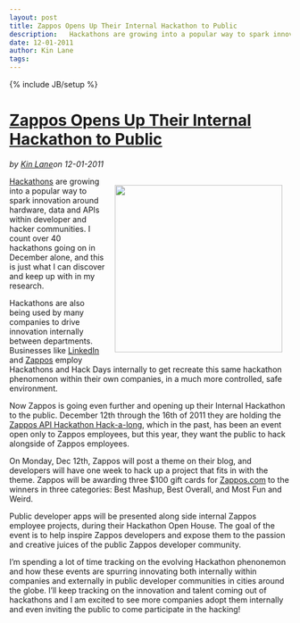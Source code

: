 ---layout: posttitle: Zappos Opens Up Their Internal Hackathon to Publicdescription:   Hackathons are growing into a popular way to spark innovation around hardware, data and APIs within developer and hacker communities.  I count over 40 hackathons going on in December alone, and this is just what I can discover and keep up with in my research.  Hackathons are also being used by many companies to drive innovation internally between departments.  Businesses like LinkedIn and Zappos employ Hackathons and Hack Days internally to get recreate this same hackathon phenomenon within their own companies, in a much more controlled, safe environment.  Now Zappos is going even further and opening up their Internal Hackathon to the public.date: 12-01-2011author: Kin Lanetags: ---{% include JB/setup %}<h1 class="title"><a href="#" rel="bookmark" title="Zappos Opens Up Their Internal Hackathon to Public">Zappos Opens Up Their Internal Hackathon to Public</a></h1><i><span class="small">by</span> <a href="https://plus.google.com/106460238807821851374" rel="author">Kin Lane</a><span class="small">on</span> <span class="post-date">12-01-2011</span></i><p></p><p><a title="Zappos API Hackathon" href="http://developer.zappos.com/blog/zappos-api-hackathon-hack-long-contest"><img style="padding: 15px;" src="http://kinlane-productions.s3.amazonaws.com/api-evangelist/zappos/hackathon_is_coming_2.jpg" alt="" width="300" align="right" /></a></p>
<p><a title="Hackathons" href="http://blog.apievangelist.com/events/">Hackathons</a> are growing into a popular way to spark innovation around hardware, data and APIs within developer and hacker communities.  I count over 40 hackathons going on in December alone, and this is just what I can discover and keep up with in my research.</p>
<p>Hackathons are also being used by many companies to drive innovation internally between departments. Businesses like <a title="LinkedIn" href="http://blog.linkedin.com/category/linkedin-hackdays/">LinkedIn</a> and <a title="Zappos" href="http://blog.programmableweb.com/2011/07/19/how-zappos-drives-internal-innovation-with-its-public-api/">Zappos</a> employ Hackathons and Hack Days internally to get recreate this same hackathon phenomenon within their own companies, in a much more controlled, safe environment.</p>
<p>Now Zappos is going even further and opening up their Internal Hackathon to the public.  December 12th through the 16th of 2011 they are holding the <a title="Zappos API Hackathon" href="http://developer.zappos.com/blog/zappos-api-hackathon-hack-long-contest">Zappos API Hackathon Hack-a-long</a>, which in the past, has been an event open only to Zappos employees, but this year, they want the public to hack alongside of Zappos employees.</p>
<p>On Monday, Dec 12th, Zappos will post a theme on their blog, and developers will  have one week to hack up a project that fits in with the theme.  Zappos will be awarding three $100 gift cards for <a title="Zappos.com" href="http://www.Zappos.com">Zappos.com</a> to the winners in three categories: Best Mashup, Best Overall, and Most Fun and Weird.</p>
<p>Public developer apps will be presented along side internal Zappos employee projects, during their Hackathon Open House.  The goal of the event is to help inspire Zappos developers and expose them to the passion and creative juices of the public Zappos developer community.</p>
<p>I&rsquo;m spending a lot of time tracking on the evolving Hackathon phenonemon and how these events are spurring innovating both internally within companies and externally in public developer communities in cities around the globe.  I&rsquo;ll keep tracking on the innovation and talent coming out of hackathons and I am excited to see more companies adopt them internally and even inviting the public to come participate in the hacking!</p>